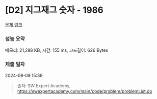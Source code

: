 # [D2] 지그재그 숫자 - 1986 

[문제 링크](https://swexpertacademy.com/main/code/problem/problemDetail.do?contestProbId=AV5PxmBqAe8DFAUq) 

### 성능 요약

메모리: 21,288 KB, 시간: 155 ms, 코드길이: 626 Bytes

### 제출 일자

2024-08-09 15:39



> 출처: SW Expert Academy, https://swexpertacademy.com/main/code/problem/problemList.do